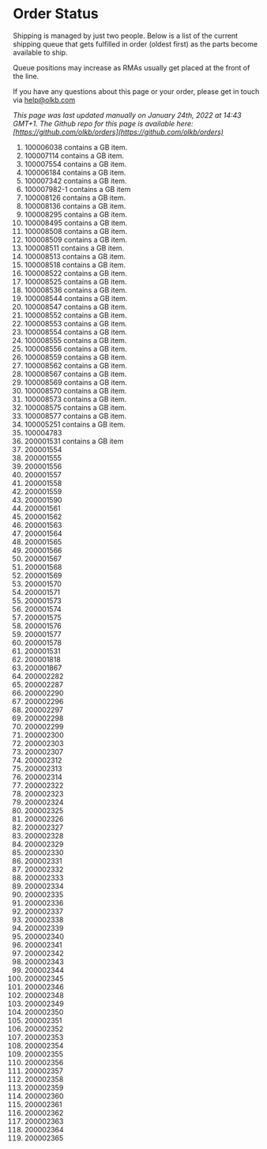 # Order Status

Shipping is managed by just two people. Below is a list of the current shipping queue that gets fulfilled in order (oldest first) as the parts become available to ship.

Queue positions may increase as RMAs usually get placed at the front of the line.

If you have any questions about this page or your order, please get in touch via help@olkb.com

*This page was last updated manually on January 24th, 2022 at 14:43 GMT+1. The Github repo for this page is available here: [https://github.com/olkb/orders](https://github.com/olkb/orders)*

 1. 100006038 contains a GB item.
 2. 100007114 contains a GB item.
 3. 100007554 contains a GB item.
 4. 100006184 contains a GB item.
 5. 100007342 contains a GB item.
 6. 100007982-1 contains a GB item
 7. 100008126 contains a GB item.
 8. 100008136 contains a GB item.
 9. 100008295 contains a GB item.
 10. 100008495 contains a GB item.
 11. 100008508 contains a GB item.
 12. 100008509 contains a GB item.
 13. 100008511 contains a GB item.
 14. 100008513 contains a GB item.
 15. 100008518 contains a GB item.
 16. 100008522 contains a GB item.
 17. 100008525 contains a GB item.
 18. 100008536 contains a GB item.
 19. 100008544 contains a GB item.
 20. 100008547 contains a GB item.
 21. 100008552 contains a GB item.
 22. 100008553 contains a GB item.
 23. 100008554 contains a GB item.
 24. 100008555 contains a GB item.
 25. 100008556 contains a GB item.
 26. 100008559 contains a GB item.
 27. 100008562 contains a GB item.
 28. 100008567 contains a GB item.
 29. 100008569 contains a GB item.
 30. 100008570 contains a GB item.
 31. 100008573 contains a GB item.
 32. 100008575 contains a GB item.
 33. 100008577 contains a GB item.
 34. 100005251 contains a GB item.
 35. 100004783
 36. 200001531 contains a GB item
 37. 200001554
 38. 200001555
 39. 200001556
 40. 200001557
 41. 200001558
 42. 200001559
 43. 200001590
 44. 200001561
 45. 200001562
 46. 200001563
 47. 200001564
 48. 200001565
 49. 200001566
 50. 200001567
 51. 200001568
 52. 200001569
 53. 200001570
 54. 200001571
 55. 200001573
 56. 200001574
 57. 200001575
 58. 200001576
 59. 200001577
 60. 200001578
 61. 200001531
 62. 200001818
 63. 200001867
 64. 200002282
 65. 200002287
 66. 200002290
 67. 200002296
 68. 200002297
 69. 200002298
 70. 200002299
 71. 200002300
 72. 200002303
 73. 200002307
 74. 200002312
 75. 200002313
 76. 200002314
 77. 200002322
 78. 200002323
 79. 200002324
 80. 200002325
 81. 200002326
 82. 200002327
 83. 200002328
 84. 200002329
 85. 200002330
 86. 200002331
 87. 200002332
 88. 200002333
 89. 200002334
 90. 200002335
 91. 200002336
 92. 200002337
 93. 200002338
 94. 200002339
 95. 200002340
 96. 200002341
 97. 200002342
 98. 200002343
 99. 200002344
 100. 200002345
 101. 200002346
 102. 200002348
 103. 200002349
 104. 200002350
 105. 200002351
 106. 200002352
 107. 200002353
 108. 200002354
 109. 200002355
 110. 200002356
 111. 200002357
 112. 200002358
 113. 200002359
 114. 200002360
 115. 200002361
 116. 200002362
 117. 200002363
 118. 200002364
 119. 200002365
